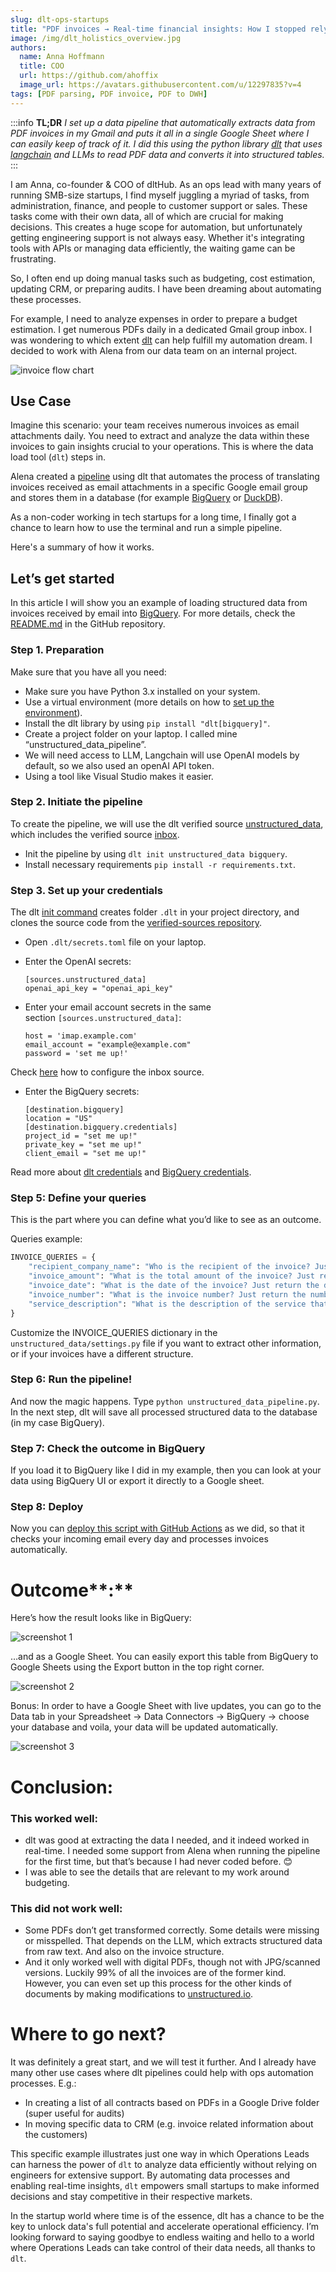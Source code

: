 ```yaml
---
slug: dlt-ops-startups
title: "PDF invoices → Real-time financial insights: How I stopped relying on an engineer to automate my workflow and learnt to do it myself"
image: /img/dlt_holistics_overview.jpg
authors:
  name: Anna Hoffmann
  title: COO
  url: https://github.com/ahoffix
  image_url: https://avatars.githubusercontent.com/u/12297835?v=4
tags: [PDF parsing, PDF invoice, PDF to DWH]
---
```


:::info
**TL;DR** *I set up a data pipeline that automatically extracts data from PDF invoices in my Gmail and puts it all in a single Google Sheet where I can easily keep of track of it. I did this using the python library [dlt](https://dlthub.com/docs/intro) that uses [langchain](https://www.langchain.com/) and LLMs to read PDF data and converts it into structured tables.*
:::

I am Anna, co-founder & COO of dltHub. As an ops lead with many years of running SMB-size startups, I find myself juggling a myriad of tasks, from administration, finance, and people to customer support or sales. These tasks come with their own data, all of which are crucial for making decisions. This creates a huge scope for automation, but unfortunately getting engineering support is not always easy. Whether it's integrating tools with APIs or managing data efficiently, the waiting game can be frustrating.

So, I often end up doing manual tasks such as budgeting, cost estimation, updating CRM, or preparing audits. I have been dreaming about automating these processes.

For example, I need to analyze expenses in order to prepare a budget estimation. I get numerous PDFs daily in a dedicated Gmail group inbox. I was wondering to which extent [dlt](https://github.com/dlt-hub/dlt) can help fulfill my automation dream. I decided to work with Alena from our data team on an internal project.

![invoice flow chart](/img/invoice_flowchart.jpg)

## Use Case

Imagine this scenario: your team receives numerous invoices as email attachments daily. You need to extract and analyze the data within these invoices to gain insights crucial to your operations. This is where the data load tool (`dlt`) steps in.

Alena created a [pipeline](https://github.com/dlt-hub/dlt_invoices) using dlt that automates the process of translating invoices received as email attachments in a specific Google email group and stores them in a database (for example [BigQuery](https://dlthub.com/docs/dlt-ecosystem/destinations/bigquery) or [DuckDB](https://dlthub.com/docs/dlt-ecosystem/destinations/duckdb)).

As a non-coder working in tech startups for a long time, I finally got a chance to learn how to use the terminal and run a simple pipeline.

Here's a summary of how it works.

## Let’s get started

In this article I will show you an example of loading structured data from invoices received by email into [BigQuery](https://dlthub.com/docs/dlt-ecosystem/destinations/bigquery). For more details, check the [README.md](https://github.com/dlt-hub/dlt_invoices) in the GitHub repository.

### Step 1. Preparation

Make sure that you have all you need:

- Make sure you have Python 3.x installed on your system.
- Use a virtual environment (more details on how to [set up the environment](https://dlthub.com/docs/reference/installation#set-up-environment)).
- Install the dlt library by using `pip install "dlt[bigquery]"`.
- Create a project folder on your laptop. I called mine “unstructured_data_pipeline”.
- We will need access to LLM, Langchain will use OpenAI models by default, so we also used an openAI API token.
- Using a tool like Visual Studio makes it easier.

### Step 2. Initiate the pipeline

To create the pipeline, we will use the dlt verified source [unstructured_data](https://github.com/dlt-hub/verified-sources/blob/master/sources/unstructured_data/README.md), which includes the verified source [inbox](https://github.com/dlt-hub/verified-sources/blob/master/sources/unstructured_data/inbox/README.md).

- Init the pipeline by using `dlt init unstructured_data bigquery`.
- Install necessary requirements `pip install -r requirements.txt`.

### Step 3. Set up your credentials

The dlt [init command](https://dlthub.com/docs/reference/command-line-interface#dlt-init) creates folder `.dlt` in your project directory, and clones the source code from the [verified-sources repository](https://github.com/dlt-hub/verified-sources).

- Open `.dlt/secrets.toml` file on your laptop.
- Enter the OpenAI secrets:

    ```
    [sources.unstructured_data]
    openai_api_key = "openai_api_key"
    ```

- Enter your email account secrets in the same section `[sources.unstructured_data]`:

    ```
    host = 'imap.example.com'
    email_account = "example@example.com"
    password = 'set me up!'
    ```


Check [here](https://github.com/dlt-hub/dlt_invoices#configure-inbox-source) how to configure the inbox source.

- Enter the BigQuery secrets:

    ```
    [destination.bigquery]
    location = "US"
    [destination.bigquery.credentials]
    project_id = "set me up!"
    private_key = "set me up!"
    client_email = "set me up!"
    ```


Read more about [dlt credentials](https://dlthub.com/docs/general-usage/credentials) and [BigQuery credentials](https://dlthub.com/docs/dlt-ecosystem/destinations/bigquery).

### Step 5: Define your queries

This is the part where you can define what you’d like to see as an outcome.

Queries example:

```python
INVOICE_QUERIES = {
    "recipient_company_name": "Who is the recipient of the invoice? Just return the name. If you don't know, then return None",
    "invoice_amount": "What is the total amount of the invoice? Just return the amount as decimal number, no currency or text. If you don't know, then return None",
    "invoice_date": "What is the date of the invoice? Just return the date. If you don't know, then return None",
    "invoice_number": "What is the invoice number? Just return the number. If you don't know, then return None",
    "service_description": "What is the description of the service that this invoice is for? Just return the description. If you don't know, then return None",
}
```

Customize the INVOICE_QUERIES dictionary in the `unstructured_data/settings.py` file if you want to extract other information, or if your invoices have a different structure.

### Step 6: Run the pipeline!

And now the magic happens. Type `python unstructured_data_pipeline.py`. In the next step, dlt will save all processed structured data to the database (in my case BigQuery).

### Step 7: Check the outcome in BigQuery

If you load it to BigQuery like I did in my example, then you can look at your data using BigQuery UI or export it directly to a Google sheet.

### Step 8: Deploy

Now you can [deploy this script with GitHub Actions](https://dlthub.com/docs/walkthroughs/deploy-a-pipeline/deploy-with-github-actions) as we did, so that it checks your incoming email every day and processes invoices automatically.

# Outcome**:**

Here’s how the result looks like in BigQuery:

![screenshot 1](pdf_parse_outcome_1.png)

…and as a Google Sheet. You can easily export this table from BigQuery to Google Sheets using the Export button in the top right corner.

![screenshot 2](pdf_parse_outcome_2.png)

Bonus: In order to have a Google Sheet with live updates, you can go to the Data tab in your Spreadsheet → Data Connectors → BigQuery → choose your database and voila, your data will be updated automatically.

![screenshot 3](pdf_parse_outcome_3.png)

# **Conclusion:**

### **This worked well:**

- dlt was good at extracting the data I needed, and it indeed worked in real-time. I needed some support from Alena when running the pipeline for the first time, but that’s because I had never coded before. 😊
- I was able to see the details that are relevant to my work around budgeting.

### **This did not work well:**

- Some PDFs don’t get transformed correctly. Some details were missing or misspelled. That depends on the LLM, which extracts structured data from raw text. And also on the invoice structure.
- And it only worked well with digital PDFs, though not with JPG/scanned versions. Luckily 99% of all the invoices are of the former kind. However, you can even set up this process for the other kinds of documents by making modifications to [unstructured.io](https://unstructured.io/).

# Where to go next?

It was definitely a great start, and we will test it further. And I already have many other use cases where dlt pipelines could help with ops automation processes. E.g.:

- In creating a list of all contracts based on PDFs in a Google Drive folder (super useful for audits)
- In moving specific data to CRM (e.g. invoice related information about the customers)

This specific example illustrates just one way in which Operations Leads can harness the power of `dlt` to analyze data efficiently without relying on engineers for extensive support. By automating data processes and enabling real-time insights, `dlt` empowers small startups to make informed decisions and stay competitive in their respective markets.

In the startup world where time is of the essence, dlt has a chance to be the key to unlock data's full potential and accelerate operational efficiency. I’m looking forward to saying goodbye to endless waiting and hello to a world where Operations Leads can take control of their data needs, all thanks to `dlt`.